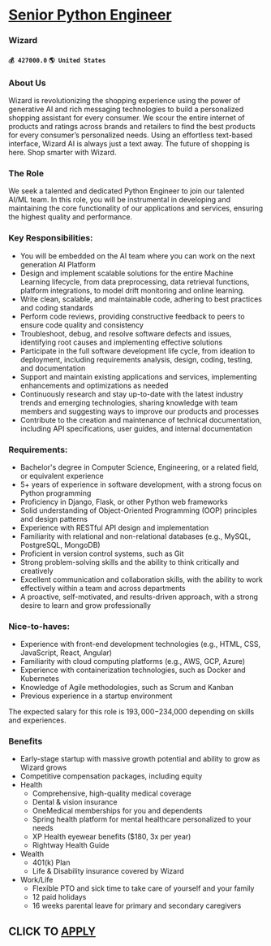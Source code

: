 # [Senior Python Engineer](https://www.remotewlb.com/apply/senior-python-engineer-68158)  
### Wizard  
#### `💰 427000.0` `🌎 United States`  

### About Us

Wizard is revolutionizing the shopping experience using the power of generative AI and rich messaging technologies to build a personalized shopping assistant for every consumer. We scour the entire internet of products and ratings across brands and retailers to find the best products for every consumer’s personalized needs. Using an effortless text-based interface, Wizard AI is always just a text away. The future of shopping is here. Shop smarter with Wizard.

### The Role

We seek a talented and dedicated Python Engineer to join our talented AI/ML team. In this role, you will be instrumental in developing and maintaining the core functionality of our applications and services, ensuring the highest quality and performance.

### Key Responsibilities:

  * You will be embedded on the AI team where you can work on the next generation AI Platform
  * Design and implement scalable solutions for the entire Machine Learning lifecycle, from data preprocessing, data retrieval functions, platform integrations, to model drift monitoring and online learning. 
  * Write clean, scalable, and maintainable code, adhering to best practices and coding standards
  * Perform code reviews, providing constructive feedback to peers to ensure code quality and consistency
  * Troubleshoot, debug, and resolve software defects and issues, identifying root causes and implementing effective solutions
  * Participate in the full software development life cycle, from ideation to deployment, including requirements analysis, design, coding, testing, and documentation
  * Support and maintain existing applications and services, implementing enhancements and optimizations as needed
  * Continuously research and stay up-to-date with the latest industry trends and emerging technologies, sharing knowledge with team members and suggesting ways to improve our products and processes
  * Contribute to the creation and maintenance of technical documentation, including API specifications, user guides, and internal documentation

### Requirements:

  * Bachelor's degree in Computer Science, Engineering, or a related field, or equivalent experience
  * 5+ years of experience in software development, with a strong focus on Python programming
  * Proficiency in Django, Flask, or other Python web frameworks
  * Solid understanding of Object-Oriented Programming (OOP) principles and design patterns
  * Experience with RESTful API design and implementation
  * Familiarity with relational and non-relational databases (e.g., MySQL, PostgreSQL, MongoDB)
  * Proficient in version control systems, such as Git
  * Strong problem-solving skills and the ability to think critically and creatively
  * Excellent communication and collaboration skills, with the ability to work effectively within a team and across departments
  * A proactive, self-motivated, and results-driven approach, with a strong desire to learn and grow professionally

### Nice-to-haves:

  * Experience with front-end development technologies (e.g., HTML, CSS, JavaScript, React, Angular)
  * Familiarity with cloud computing platforms (e.g., AWS, GCP, Azure)
  * Experience with containerization technologies, such as Docker and Kubernetes
  * Knowledge of Agile methodologies, such as Scrum and Kanban
  * Previous experience in a startup environment

The expected salary for this role is $193,000-$234,000 depending on skills and experiences.

### Benefits

  * Early-stage startup with massive growth potential and ability to grow as Wizard grows
  * Competitive compensation packages, including equity
  * Health 
    * Comprehensive, high-quality medical coverage
    * Dental & vision insurance
    * OneMedical memberships for you and dependents
    * Spring health platform for mental healthcare personalized to your needs
    * XP Health eyewear benefits ($180, 3x per year)
    * Rightway Health Guide
  * Wealth 
    * 401(k) Plan
    * Life & Disability insurance covered by Wizard 
  * Work/Life
    * Flexible PTO and sick time to take care of yourself and your family
    * 12 paid holidays
    * 16 weeks parental leave for primary and secondary caregivers

  
## CLICK TO [APPLY](https://www.remotewlb.com/apply/senior-python-engineer-68158)

